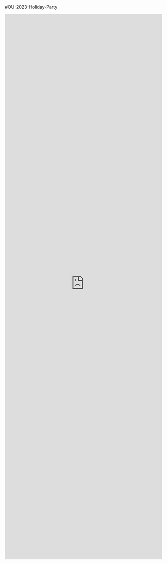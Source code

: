 #OU-2023-Holiday-Party
<iframe
	src="https://radames-real-time-latent-consistency-model.hf.space"
	frameborder="0"
	width="100%"
	height="1750"
	allow="camera;microphone"
	
></iframe>
